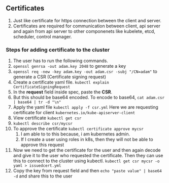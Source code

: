 ## Certificates

1. Just like certificate for https connection between the client and server.
2. Certificates are required for communication between client, api server and again from api server to other componenets like kubelete, etcd, scheduler, control manager.

### Steps for adding certificate to the cluster

1. The user has to run the following commands.
2. `openssl genrsa -out adam.key 2048` to generate a key
3. `openssl req -new -key adam.key -out adam.csr -subj "/CN=adam"` to generate a CSR (Certificate signing request)
4. Create a certificate yaml file. `kubectl explain CertificateSigningRequest`
5. In the **request** field inside spec, paste the **CSR**.
6. But this should be base64 encoded. To encode to base64, `cat adam.csr | base64 | tr -d "\n"`
7. Apply the yaml file `kubectl apply -f csr.yml` Here we are requesting certificate for client `kubernetes.io/kube-apiserver-client`
8. View certificate `kubectl get csr`
9. `kubectl describe csr/mycsr`
10. To approve the certificate `kubectl certificate approve mycsr`
    1. I am able to to this because, i am kubernetes admin.
    2. If I create a user using roles in k8s, then they will not be able to approve this request
11. Now we need to get the certificate for the user and then again decode and give it to the user who requested the certificate. Then they can use this to connect to the cluster using kubectl. `kubectl get csr mycsr -o yaml > issuedcert.yml`
12. Copy the key from request field and then `echo "paste value" | base64 -d` and share this to the user

